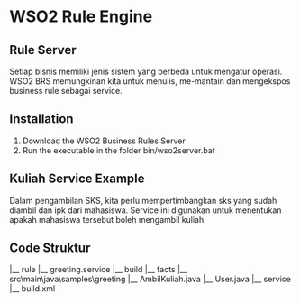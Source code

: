 # WSO2 Rule Engine

## Rule Server

Setiap bisnis memiliki jenis sistem yang berbeda untuk mengatur operasi. WSO2 BRS memungkinan kita untuk menulis, me-mantain dan mengekspos business rule sebagai service.

## Installation

 1. Download the WSO2 Business Rules Server
 2. Run the executable in the folder bin/wso2server.bat

## Kuliah Service Example

Dalam pengambilan SKS, kita perlu mempertimbangkan sks yang sudah diambil dan ipk dari mahasiswa. Service ini digunakan untuk menentukan apakah mahasiswa tersebut boleh mengambil kuliah.

## Code Struktur

  |__ rule
     |__ greeting.service
        |__ build
        |__ facts
           |__ src\main\java\samples\greeting
              |__ AmbilKuliah.java
              |__ User.java
      |__ service
      |__ build.xml
